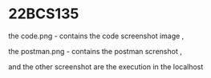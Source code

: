# 22BCS135

the code.png - contains the code screenshot image ,

the postman.png - contains the postman screnshot ,

and the other screenshot are the execution in the localhost
